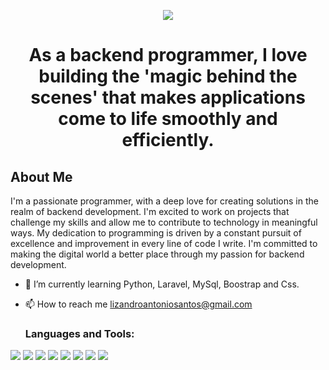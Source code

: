 <p align="center">
  <a href="https://github.com/TuUsuario">
    <img src="https://readme-typing-svg.herokuapp.com?font=Time+New+Roman&color=cyan&size=35&center=true&vCenter=true&width=600&height=100&lines=**I'm+Lizandro**;**I'm+BackEnd+programmer**">
  </a>
</p>




<h1 align="center">As a backend programmer, I love building the 'magic behind the scenes' that makes applications come to life smoothly and efficiently.</h1>                     


## About Me

I'm a passionate programmer, with a deep love for creating solutions in the realm of backend development. I'm excited to work on projects that challenge my skills and allow me to contribute to technology in meaningful ways. My dedication to programming is driven by a constant pursuit of excellence and improvement in every line of code I write. I'm committed to making the digital world a better place through my passion for backend development.


- 🌱 I’m currently learning Python, Laravel, MySql, Boostrap and Css.
- 📫 How to reach me lizandroantoniosantos@gmail.com

  <h3 align="left">Languages and Tools:</h3>

<img src="https://www.vectorlogo.zone/logos/w3_html5/w3_html5-icon.svg">    <img src="https://www.vectorlogo.zone/logos/w3_css/w3_css-icon.svg">   <img src="https://www.vectorlogo.zone/logos/php/php-icon.svg">    <img src="https://www.vectorlogo.zone/logos/python/python-icon.svg">   <img src="https://www.vectorlogo.zone/logos/mysql/mysql-ar21.svg">  <img src="https://www.vectorlogo.zone/logos/sqlite/sqlite-ar21.svg">   <img src="https://www.vectorlogo.zone/logos/laravel/laravel-ar21.svg">   <img src="https://www.vectorlogo.zone/logos/getbootstrap/getbootstrap-ar21.svg">
